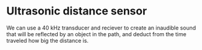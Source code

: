 # Ultrasonic distance sensor

We can use a 40 kHz transducer and reciever to create an inaudible sound that will be reflected by an object in the path, and deduct from the time traveled how big the distance is.
